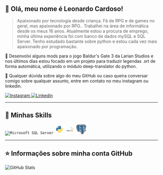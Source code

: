## 💜 Olá, meu nome é <strong>Leonardo Cardoso!</strong>

> Apaixonado por tecnologia desde criança.
> Fã de RPG e de games no geral, mas apaixonado por RPG..
> Trabalhei na área de informática desde os meus 16 anos.
> Atualmente estou a procura de emprego, minha última experiência foi com banco de dados mySQL e SQL Server.
> Tenho estudado bastante sobre python e estou cada vez mais apaixonado por programação.



🔭 Desenvolvi alguns mods para o jogo Baldur's Gate 3 da Larian Studios e nos últimos dias estou focado em um projeto 
para traduzir legendas .srt de forma automática, utilizando o módulo deep-translator do  python.




💬 Qualquer dúvida sobre algo do meu GitHub ou caso queira conversar comigo sobre qualquer assunto, entre em contato no meu instagram ou linkedin.

  <a href="https://www.instagram.com/lcard00.py/">
    <img
      height="32"
      src="https://www.freeiconspng.com/uploads/instagram-logo-icon--icon-search-engine-5.png"
      alt="Instagram" />
  </a> 
  <a href="https://www.linkedin.com/in/leonardo-cardoso-648986275/">
    <img
      height="32"
      src="https://www.freeiconspng.com/uploads/linkedin-logo-3.png"
      alt="Linkedin" />
  </a>


---


## 🚀 Minhas Skills

<code><img height="32" src="https://www.freeiconspng.com/uploads/sql-server-icon-png-8.png" alt="Microsoft SQL Server"/></code>
<code><img height="32" src="https://raw.githubusercontent.com/github/explore/80688e429a7d4ef2fca1e82350fe8e3517d3494d/topics/python/python.png" alt="Python"/></code>
<code><img height="32" src="https://raw.githubusercontent.com/github/explore/80688e429a7d4ef2fca1e82350fe8e3517d3494d/topics/mysql/mysql.png" alt="MySQL"/></code>
<code><img height="32" src="https://raw.githubusercontent.com/github/explore/80688e429a7d4ef2fca1e82350fe8e3517d3494d/topics/postgresql/postgresql.png" alt="PostegreSQL"/></code>

---

## ⭐ Informações sobre minha conta GitHub

![GitHub Stats](https://github-readme-stats.vercel.app/api?username=lcard00&show_icons=true)
